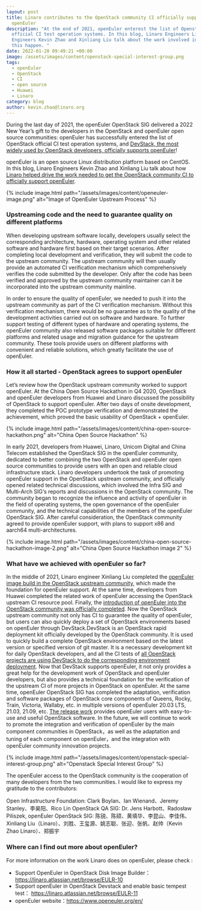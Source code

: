 ```yaml
---
layout: post
title: Linaro contributes to the OpenStack community CI officially supporting
  openEuler
description: "At the end of 2021, openEuler enterest the list of Openstack
  official CI test operation systems. In this blog, Linaro Engineers Linaro
  Engineers Kevin Zhao and Xinliang Liu talk about the work involved in making
  this happen. "
date: 2022-01-20 09:49:21 +00:00
image: /assets/images/content/openstack-special-interest-group.png
tags:
  - openEuler
  - OpenStack
  - CI
  - open source
  - Huawei
  - Linaro
category: blog
author: kevin.zhao@linaro.org
---
```

During the last day of 2021, the openEuler OpenStack SIG delivered a 2022 New Year’s gift to the developers in the OpenStack and openEuler open source communities: openEuler has successfully entered the list of OpenStack official CI test operation systems, and [DevStack, the most widely used by OpenStack developers, officially supports openEuler](https://review.opendev.org/c/openstack/devstack/+/760790)!

openEuler is an open source Linux distribution platform based on CentOS. In this blog, Linaro Engineers Kevin Zhao and Xinliang Liu talk about how [Linaro helped drive the work needed to get the OpenStack community CI to officially support openEuler](https://mp.weixin.qq.com/s/7nqjsrBoynAOfuwonyJ8Hg). 

{% include image.html path="/assets/images/content/openeuler-image.png" alt="Image of OpenEuler Upstream Process" %}

### Upstreaming code and the need to guarantee quality on different platforms

When developing upstream software locally, developers usually select the corresponding architecture, hardware, operating system and other related software and hardware first based on their target scenarios. After completing local development and verification, they will submit the code to the upstream community. The upstream community will then usually provide an automated CI verification mechanism which comprehensively verifies the code submitted by the developer. Only after the code has been verified and approved by the upstream community maintainer can it be incorporated into the upstream community mainline.

In order to ensure the quality of openEuler, we needed to push it into the upstream community as part of the CI verification mechanism. Without this verification mechanism, there would be no guarantee as to the quality of the development activities carried out on software and hardware. To further support testing of different types of hardware and operating systems, the openEuler community also released software packages suitable for different platforms and related usage and migration guidance for the upstream community. These tools provide users on different platforms with convenient and reliable solutions, which greatly facilitate the use of openEuler.

### How it all started - OpenStack agrees to support openEuler

Let’s review how the OpenStack upstream community worked to support openEuler. At the China Open Source Hackathon in Q4 2020, OpenStack and openEuler developers from Huawei and Linaro discussed the possibility of OpenStack to support openEuler. After two days of onsite development, they completed the POC prototype verification and demonstrated the achievement, which proved the basic usability of OpenStack + openEuler.

{% include image.html path="/assets/images/content/china-open-source-hackathon.png" alt="China Open Source Hackathon" %}

In early 2021, developers from Huawei, Linaro, Unicom Digital and China Telecom established the OpenStack SIG in the openEuler community, dedicated to better combining the two OpenStack and openEuler open source communities to provide users with an open and reliable cloud infrastructure stack. Linaro developers undertook the task of promoting openEuler support in the OpenStack upstream community, and officially opened related technical discussions, which involved the Infra SIG and Multi-Arch SIG‘s reports and discussions in the OpenStack community. The community began to recognize the influence and activity of openEuler in the field of operating systems, the open governance of the openEuler community, and the technical capabilities of the members of the openEuler OpenStack SIG. After careful consideration, the OpenStack community agreed to provide openEuler support, with plans to support x86 and aarch64 multi-architectures.

{% include image.html path="/assets/images/content/china-open-source-hackathon-image-2.png" alt="China Open Source Hackathon image 2" %}

### What have we achieved with openEuler so far?

In the middle of 2021, Linaro engineer Xinliang Liu completed the [openEuler image build  in the OpenStack upstream community](https://review.opendev.org/c/openstack/diskimage-builder/+/784363), which made the foundation for openEuler support. At the same time, developers from Huawei completed the related work of openEuler accessing the OpenStack upstream CI resource pool. Finally, the [introduction of openEuler into the OpenStack community was officially completed](https://zuul.opendev.org/t/openstack/job/devstack-platform-openEuler-20.03-SP2). Now the OpenStack upstream community not only has CI to guarantee the quality of openEuler, but users can also quickly deploy a set of OpenStack environments based on openEuler through DevStack.DevStack is an OpenStack rapid deployment kit officially developed by the OpenStack community. It is used to quickly build a complete OpenStack environment based on the latest version or specified version of git master. It is a necessary development kit for daily OpenStack developers, and all the CI tests of [all OpenStack projects are using DevStack to do the corresponding environment deployment](https://docs.openstack.org/devstack/latest/#quick-start). Now that DevStack supports openEuler, it not only provides a great help for the development work of OpenStack and openEuler developers, but also provides a technical foundation for the verification of the upstream CI of more projects in OpenStack on openEuler.
At the same time, openEuler OpenStack SIG has completed the adaptation, verification and software packages of OpenStack core components of Queens, Rocky, Train, Victoria, Wallaby, etc. in multiple versions of openEuler 20.03 LTS, 21.03, 21.09, etc. [The release work](https://gitee.com/openeuler/openstack) provides openEuler users with easy-to-use and useful OpenStack software. In the future, we will continue to work to promote the integration and verification of openEuler by the main component communities in OpenStack，as well as the adaptation and tuning of each component on openEuler，and the integration with openEuler community innovation projects.

{% include image.html path="/assets/images/content/openstack-special-interest-group.png" alt="Openstack Special Interest Group" %}

The openEuler access to the OpenStack community is the cooperation of many developers from the two communities. I would like to express my gratitude to the contributors:

Open Infrastructure Foundation: Clark Boylan、Ian Wienand、Jeremy Stanley、李昊阳、Rico Lin
OpenStack QA SIG:  Dr. Jens Harbott、Radosław Piliszek,
openEuler OpenStack SIG: 陈锐、陈硕、黄填华、李昆山、李佳伟、Xinliang Liu（Linaro）、刘胜、王玺源、姚志聪、张迎、张帆、赵帅（Kevin Zhao Linaro）、郑振宇

### Where can I find out more about openEuler?

For more information on the work Linaro does on openEuler, please check :

* Support OpenEuler in OpenStack Disk Image Builder：https://linaro.atlassian.net/browse/EULR-10
* Support openEuler in OpenStack Devstack and enable basic tempest test：
  https://linaro.atlassian.net/browse/EULR-11
* openEuler website：https://www.openeuler.org/en/
